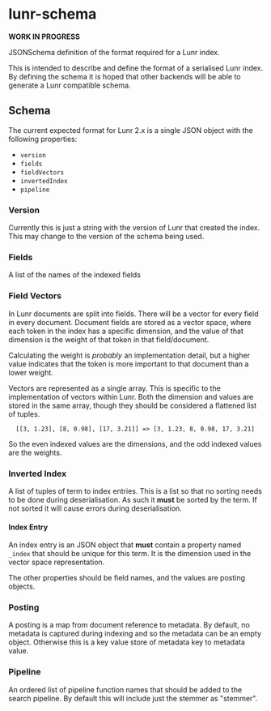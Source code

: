 # lunr-schema

**WORK IN PROGRESS**

JSONSchema definition of the format required for a Lunr index.

This is intended to describe and define the format of a serialised Lunr index. By defining the schema it is hoped that other backends will be able to generate a Lunr compatible schema.

## Schema

The current expected format for Lunr 2.x is a single JSON object with the following properties:

* `version`
* `fields`
* `fieldVectors`
* `invertedIndex`
* `pipeline`

### Version

Currently this is just a string with the version of Lunr that created the index. This may change to the version of the schema being used.

### Fields

A list of the names of the indexed fields

### Field Vectors

In Lunr documents are split into fields. There will be a vector for every field in every document. Document fields are stored as a vector space, where each token in the index has a specific dimension, and the value of that dimension is the weight of that token in that field/document.

Calculating the weight is _probably_ an implementation detail, but a higher value indicates that the token is more important to that document than a lower weight.

Vectors are represented as a single array. This is specific to the implementation of vectors within Lunr. Both the dimension and values are stored in the same array, though they should be considered a flattened list of tuples.

```
  [[3, 1.23], [8, 0.98], [17, 3.21]] => [3, 1.23, 8, 0.98, 17, 3.21]
```

So the even indexed values are the dimensions, and the odd indexed values are the weights.

### Inverted Index

A list of tuples of term to index entries. This is a list so that no sorting needs to be done during deserialisation. As such it **must** be sorted by the term. If not sorted it will cause errors during deserialisation.

#### Index Entry

An index entry is an JSON object that **must** contain a property named `_index` that should be unique for this term. It is the dimension used in the vector space representation.

The other properties should be field names, and the values are posting objects.

### Posting

A posting is a map from document reference to metadata. By default, no metadata is captured during indexing and so the metadata can be an empty object. Otherwise this is a key value store of metadata key to metadata value.

### Pipeline

An ordered list of pipeline function names that should be added to the search pipeline. By default this will include just the stemmer as "stemmer".
